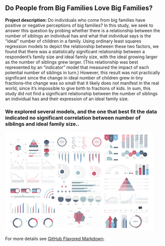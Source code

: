 ## Do People from Big Families Love Big Families?

**Project description:** Do individuals who come from big families have positive or negative perceptions of big families? In this study, we seek to answer this question by probing whether there is a relationship between the number of siblings an individual has and what that individual says is the “ideal” number of children in a family. Using ordinary least squares regression models to depict the relationship between these two factors, we found that there was a statistically significant relationship between a respondent’s family size and ideal family size, with the ideal growing larger as the number of siblings grew larger. (This relationship was best represented by an “indicator” model that measured the impact of each potential number of siblings in turn.)  However, this result was not practically significant since the change in ideal number of children grew in tiny fractions–the change was so small that it likely does not manifest in the real world, since it’s impossible to give birth to fractions of kids. In sum, this study did not find a significant relationship between the number of siblings an individual has and their expression of an ideal family size. 

### We explored several models, and the one that best fit the data indicated no significant correlation between number of siblings and ideal family size.. 

<img src="images/dummy_thumbnail.jpg?raw=true"/>

For more details see [GitHub Flavored Markdown](https://guides.github.com/features/mastering-markdown/).
